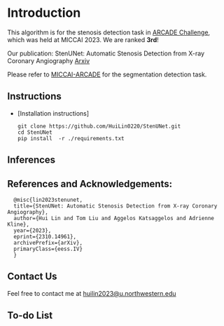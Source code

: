 # Introduction
This algorithm is for the stenosis detection task in [ARCADE Challenge](https://arcade.grand-challenge.org/), which was held at MICCAI 2023. We are ranked **3rd**!

Our publication:  StenUNet: Automatic Stenosis Detection from X-ray Coronary Angiography [Arxiv](https://arxiv.org/abs/2310.14961)

Please refer to [MICCAI-ARCADE](https://github.com/NMHeartAI/MICCAI_ARCADE.git) for the segmentation detection task.


## Instructions
- [Installation instructions]

      git clone https://github.com/HuiLin0220/StenUNet.git
      cd StenUNet
      pip install  -r ./requirements.txt
## Inferences

## References and Acknowledgements:

      @misc{lin2023stenunet,
      title={StenUNet: Automatic Stenosis Detection from X-ray Coronary Angiography}, 
      author={Hui Lin and Tom Liu and Aggelos Katsaggelos and Adrienne Kline},
      year={2023},
      eprint={2310.14961},
      archivePrefix={arXiv},
      primaryClass={eess.IV}
      }
    
    


## Contact Us
Feel free to contact me at huilin2023@u.northwestern.edu

## To-do List
